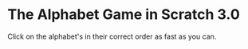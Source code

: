 # The Alphabet Game in Scratch 3.0
 Click on the alphabet's in their correct order as fast as you can.

